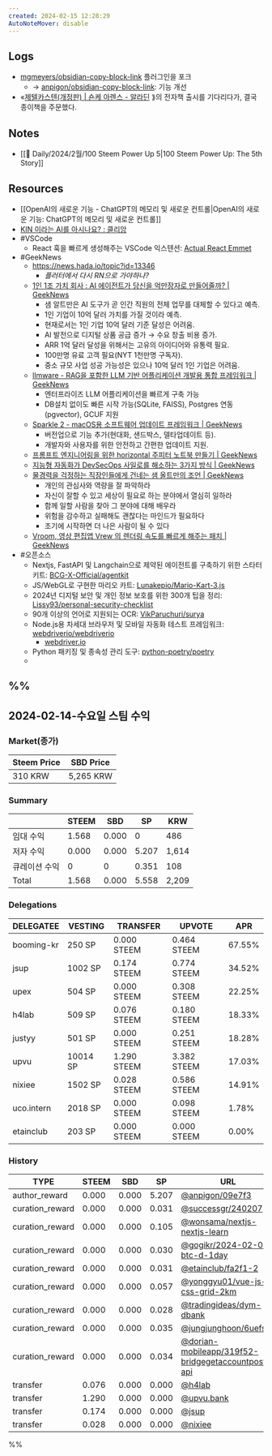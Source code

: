 ```yaml
---
created: 2024-02-15 12:28:29
AutoNoteMover: disable
---
```


## Logs
- [mgmeyers/obsidian-copy-block-link](https://github.com/mgmeyers/obsidian-copy-block-link) 플러그인을 포크
	- → [anpigon/obsidian-copy-block-link](https://github.com/anpigon/obsidian-copy-block-link): 기능 개선
- «[제텔카스텐(개정판) | 숀케 아렌스 - 알라딘](https://www.aladin.co.kr/m/mproduct.aspx?ItemId=322210531) ⟫의 전자책 출시를 기다리다가, 결국 종이책을 주문했다.

## Notes
- [[📅 Daily/2024/2월/100 Steem Power Up 5|100 Steem Power Up: The 5th Story]]

## Resources
- [[OpenAI의 새로운 기능 - ChatGPT의 메모리 및 새로운 컨트롤|OpenAI의 새로운 기능: ChatGPT의 메모리 및 새로운 컨트롤]]
- [KIN 이라는 AI를 아시나요? : 클리앙](https://m.clien.net/service/board/use/18587120)
- #VSCode
	- React 훅을 빠르게 생성해주는 VSCode 익스텐션: [Actual React Emmet](https://marketplace.visualstudio.com/items?itemName=AKCodeWorks.actual-react-emmet)
- #GeekNews
	- https://news.hada.io/topic?id=13346
		- *플러터에서 다시 RN으로 가야하나?*
	- [1인 1조 가치 회사 : AI 에이전트가 당신을 억만장자로 만들어줄까? | GeekNews](https://news.hada.io/topic?id=13376)
		- 샘 알트만은 AI 도구가 곧 인간 직원의 전체 업무를 대체할 수 있다고 예측.
		- 1인 기업이 10억 달러 가치를 가질 것이라 예측.
		- 현재로서는 1인 기업 10억 달러 기준 달성은 어려움.
		- AI 발전으로 디지털 상품 공급 증가 → 수요 창출 비용 증가.
		- ARR 1억 달러 달성을 위해서는 고유의 아이디어와 유통력 필요.
		- 100만명 유료 고객 필요(NYT 1천만명 구독자).
		- 중소 규모 사업 성공 가능성은 있으나 10억 달러 1인 기업은 어려움.
	- [llmware - RAG을 포함한 LLM 기반 어플리케이션 개발용 통합 프레임워크 | GeekNews](https://news.hada.io/topic?id=13374)
		- 엔터프라이즈 LLM 어플리케이션을 빠르게 구축 가능
		- DB설치 없이도 빠른 시작 가능(SQLite, FAISS), Postgres 연동(pgvector), GCUF 지원
	- [Sparkle 2 - macOS용 소프트웨어 업데이트 프레임워크 | GeekNews](https://news.hada.io/topic?id=13372)
		- 버전업으로 기능 추가(현대화, 샌드박스, 델타업데이트 등).
		- 개발자와 사용자를 위한 안전하고 간편한 업데이트 지원.
	- [프롬프트 엔지니어링을 위한 horizontal 주피터 노트북 만들기 | GeekNews](https://news.hada.io/topic?id=13365)
	- [지능형 자동화가 DevSecOps 사일로를 해소하는 3가지 방식 | GeekNews](https://news.hada.io/topic?id=13364)
	- [물경력을 걱정하는 직장인들에게 건네는 샘 올트만의 조언 | GeekNews](https://news.hada.io/topic?id=13363)
		- 개인의 관심사와 역량을 잘 파악하라
		- 자신이 잘할 수 있고 세상이 필요로 하는 분야에서 열심히 일하라
		- 함께 일할 사람을 찾아 그 분야에 대해 배우라
		- 위험을 감수하고 실패해도 괜찮다는 마인드가 필요하다
		- 조기에 시작하면 더 나은 사람이 될 수 있다
	- [Vroom, 영상 편집앱 Vrew 의 렌더링 속도를 빠르게 해주는 패치 | GeekNews](https://news.hada.io/topic?id=13362)
- #오픈소스
	- Nextjs, FastAPI 및 Langchain으로 제약된 에이전트를 구축하기 위한 스타터 키트: [BCG-X-Official/agentkit](https://github.com/BCG-X-Official/agentkit)
	- JS/WebGL로 구현한 마리오 카트: [Lunakepio/Mario-Kart-3.js](https://github.com/Lunakepio/Mario-Kart-3.js)
	- 2024년 디지털 보안 및 개인 정보 보호를 위한 300개 팁을 정리: [Lissy93/personal-security-checklist](https://github.com/Lissy93/personal-security-checklist)
	- 90개 이상의 언어로 지원되는 OCR: [VikParuchuri/surya](https://github.com/VikParuchuri/surya)
	- Node.js용 차세대 브라우저 및 모바일 자동화 테스트 프레임워크: [webdriverio/webdriverio](https://github.com/webdriverio/webdriverio)
		- [webdriver.io](http://webdriver.io/ "http://webdriver.io")
	- Python 패키징 및 종속성 관리 도구: [python-poetry/poetry](https://github.com/python-poetry/poetry)
	-

%%
---

## 2024-02-14-수요일 스팀 수익

### Market(종가)
| Steem Price | SBD Price |
| --- | --- |
| 310 KRW | 5,265 KRW |

### Summary
| | STEEM | SBD | SP | KRW |
| --- | --- | --- | --- |--- |
| 임대 수익 | 1.568 | 0.000 | 0 | 486 |
| 저자 수익 | 0.000 | 0.000 | 5.207 | 1,614 |
| 큐레이션 수익 | 0 | 0 | 0.351 | 108 |
| Total | 1.568 | 0.000 | 5.558 | 2,209 |

### Delegations
| DELEGATEE | VESTING | TRANSFER | UPVOTE | APR |
| --- | --- | --- | --- | --- |
| booming-kr | 250 SP | 0.000 STEEM | 0.464 STEEM | 67.55% |
| jsup | 1002 SP | 0.174 STEEM | 0.774 STEEM | 34.52% |
| upex | 504 SP | 0.000 STEEM | 0.308 STEEM | 22.25% |
| h4lab | 509 SP | 0.076 STEEM | 0.180 STEEM | 18.33% |
| justyy | 501 SP | 0.000 STEEM | 0.251 STEEM | 18.28% |
| upvu | 10014 SP | 1.290 STEEM | 3.382 STEEM | 17.03% |
| nixiee | 1502 SP | 0.028 STEEM | 0.586 STEEM | 14.91% |
| uco.intern | 2018 SP | 0.000 STEEM | 0.098 STEEM | 1.78% |
| etainclub | 203 SP | 0.000 STEEM | 0.000 STEEM | 0.00% |

### History
| TYPE | STEEM | SBD | SP | URL |
| --- | --- | --- | --- | --- |
| author_reward | 0.000 | 0.000 | 5.207 | [@anpigon/09e7f3](https://steemit.com/@anpigon/09e7f3) |
| curation_reward | 0.000 | 0.000 | 0.031 | [@successgr/240207](https://steemit.com/@successgr/240207) |
| curation_reward | 0.000 | 0.000 | 0.105 | [@wonsama/nextjs-nextjs-learn](https://steemit.com/@wonsama/nextjs-nextjs-learn) |
| curation_reward | 0.000 | 0.000 | 0.030 | [@gogikr/2024-02-07-btc-d-1day](https://steemit.com/@gogikr/2024-02-07-btc-d-1day) |
| curation_reward | 0.000 | 0.000 | 0.031 | [@etainclub/fa2f1-2](https://steemit.com/@etainclub/fa2f1-2) |
| curation_reward | 0.000 | 0.000 | 0.057 | [@yonggyu01/vue-js-css-grid-2km](https://steemit.com/@yonggyu01/vue-js-css-grid-2km) |
| curation_reward | 0.000 | 0.000 | 0.028 | [@tradingideas/dym-dbank](https://steemit.com/@tradingideas/dym-dbank) |
| curation_reward | 0.000 | 0.000 | 0.035 | [@jungjunghoon/6uefso](https://steemit.com/@jungjunghoon/6uefso) |
| curation_reward | 0.000 | 0.000 | 0.034 | [@dorian-mobileapp/319f52-bridgegetaccountposts-api](https://steemit.com/@dorian-mobileapp/319f52-bridgegetaccountposts-api) |
| transfer | 0.076 | 0.000 | 0.000 | [@h4lab](https://steemit.com/@h4lab) |
| transfer | 1.290 | 0.000 | 0.000 | [@upvu.bank](https://steemit.com/@upvu.bank) |
| transfer | 0.174 | 0.000 | 0.000 | [@jsup](https://steemit.com/@jsup) |
| transfer | 0.028 | 0.000 | 0.000 | [@nixiee](https://steemit.com/@nixiee) |


%%

